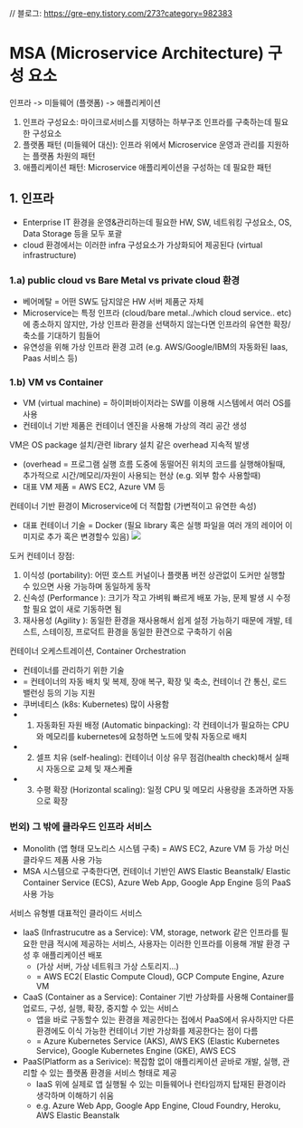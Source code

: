 // 블로그: https://gre-eny.tistory.com/273?category=982383

# MSA (Microservice Architecture) 구성 요소
인프라 -> 미들웨어 (플랫폼) -> 애플리케이션
1. 인프라 구성요소: 마이크로서비스를 지탱하는 하부구조 인프라를 구축하는데 필요한 구성요소
2. 플랫폼 패턴 (미들웨어 대신): 인프라 위에서 Microservice 운영과 관리를 지원하는 플랫폼 차원의 패턴
3. 애플리케이션 패턴: Microservice 애플리케이션을 구성하는 데 필요한 패턴

## 1. 인프라
- Enterprise IT 환경을 운영&관리하는데 필요한 HW, SW, 네트워킹 구성요소, OS, Data Storage 등을 모두 포괄
- cloud 환경에서는 이러한 infra 구성요소가 가상화되어 제공된다 (virtual infrastructure)

### 1.a) public cloud vs Bare Metal vs private cloud 환경
- 베어메탈 = 어떤 SW도 담지않은 HW 서버 제품군 자체
- Microservice는 특정 인프라 (cloud/bare metal../which cloud service.. etc)에 종소하지 않지만, 가상 인프라 환경을 선택하지 않는다면 인프라의 유연한 확장/축소를 기대하기 힘들어
- 유연성을 위해 가상 인프라 환경 고려 (e.g. AWS/Google/IBM의 자동화된 Iaas, Paas 서비스 등)

### 1.b) VM vs Container
- VM (virtual machine) = 하이퍼바이저라는 SW를 이용해 시스템에서 여러 OS를 사용
- 컨테이너 기반 제품은 컨테이너 엔진을 사용해 가상의 격리 공간 생성

VM은 OS package 설치/관련 library 설치 같은 overhead 지속적 발생
- (overhead = 프로그램 실행 흐름 도중에 동떨어진 위치의 코드를 실행해야될때, 추가적으로 시간/메모리/자원이 사용되는 현상 (e.g. 외부 함수 사용할때) 
- 대표 VM 제품 = AWS EC2, Azure VM 등

컨테이너 기반 환경이 Microservice에 더 적합함 (가변적이고 유연한 속성)
- 대표 컨테이너 기술 = Docker (필요 library 혹은 실행 파일을 여러 개의 레이어 이미지로 추가 혹은 변경할수 있음) 
![](2022-07-19-16-13-29.png)


도커 컨테이너 장점:
1. 이식성 (portability): 어떤 호스트 커널이나 플랫폼 버전 상관없이 도커만 실행할 수 있으면 사용 가능하며 동일하게 동작
2. 신속성 (Performance ): 크기가 작고 가벼워 빠르게 배포 가능, 문제 발생 시 수정할 필요 없이 새로 기동하면 됨
3. 재사용성 (Agility ): 동일한 환경을 재사용해서 쉽게 설정 가능하기 때문에 개발, 테스트, 스테이징, 프로덕트 환경을 동일한 환견으로 구축하기 쉬움

컨테이너 오케스트레이션, Container Orchestration
- 컨테이너를 관리하기 위한 기술
- = 컨테이너의 자동 배치 및 복제, 장애 복구, 확장 및 축소, 컨테이너 간 통신, 로드 밸런싱 등의 기능 지원
- 쿠버네티스 (k8s: Kubernetes) 많이 사용함
- 1. 자동화된 자원 배정 (Automatic binpacking): 각 컨테이너가 필요하는 CPU와 메모리를 kubernetes에 요청하면 노드에 맞춰 자동으로 배치
- 2. 셀프 치유 (self-healing): 컨테이너 이상 유무 점검(health check)해서 실패시 자동으로 교체 및 재스케쥴
- 3. 수평 확장 (Horizontal scaling): 일정 CPU 및 메모리 사용량을 초과하면 자동으로 확장

### 번외) 그 밖에 클라우드 인프라 서비스
- Monolith (앱 형태 모노리스 시스템 구축) = AWS EC2, Azure VM 등 가상 머신 클라우드 제품 사용 가능
- MSA 시스템으로 구축한다면, 컨테이너 기반인 AWS Elastic Beanstalk/ Elastic Container Service (ECS), Azure Web App, Google App Engine 등의 PaaS 사용 가능

서비스 유형별 대표적인 클라이드 서비스
- IaaS (Infrastrucutre as a Service): VM, storage, network 같은 인프라를 필요한 만큼 적시에 제공하는 서비스, 사용자는 이러한 인프라를 이용해 개발 환경 구성 후 애플리케이션 배포 
    - (가상 서버, 가상 네트워크 가상 스토리지...)
    - = AWS EC2( Elastic Compute Cloud), GCP Compute Engine, Azure VM
- CaaS (Container as a Service): Container 기반 가상화를 사용해 Container를 업로드, 구성, 실행, 확장, 중지할 수 있는 서비스 
    - 앱을 바로 구동할수 있는 환경을 제공한다는 접에서 PaaS에서 유사하지만 다른 환경에도 이식 가능한 컨테이너 기반 가상화를 제공한다는 점이 다름
    - = Azure Kubernetes Service (AKS), AWS EKS (Elastic Kubernetes Service), Google Kubernetes Engine (GKE), AWS ECS
- PaaS(Platform as a Serivice): 복잡함 없이 애플리케이션 곧바로 개발, 실행, 관리할 수 있는 플랫폼 환경을 서비스 형태로 제공
    - IaaS 위에 실제로 앱 실행될 수 있는 미들웨어나 런타임까지 탑재된 환경이라 생각하며 이해하기 쉬움
    - e.g. Azure Web App, Google App Engine, Cloud Foundry, Heroku, AWS Elastic Beanstalk 